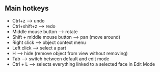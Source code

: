## Main hotkeys
- Ctrl+z --> undo
- Ctrl+shift+z --> redo
- Middle mouse button --> rotate
- Shift + middle mouse button --> pan (move around)
- Right click --> object context menu
- Left click --> select a part
- H --> hide (remove object from view without removing)
- Tab --> switch between default and edit mode
- Ctrl + L --> selects everything linked to a selected face in Edit Mode